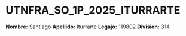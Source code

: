 # UTNFRA_SO_1P_2025_ITURRARTE

**Nombre:** Santiago
**Apellido:** Iturrarte
**Legajo:** 119802
**Division:** 314
